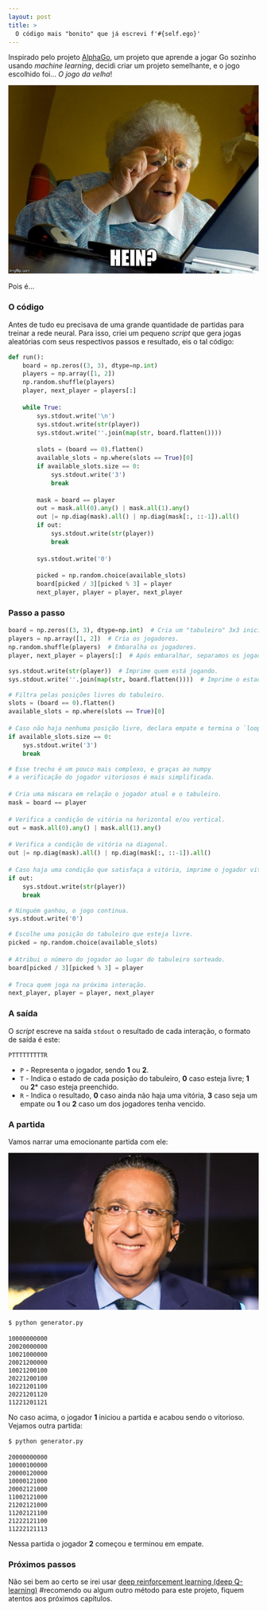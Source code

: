 ```yaml
---
layout: post
title: >
  O código mais "bonito" que já escrevi f'#{self.ego}'
---
```


Inspirado pelo projeto [AlphaGo](https://deepmind.com/blog/alphago-zero-learning-scratch/), um projeto que aprende a jogar Go sozinho usando _machine learning_, decidi criar um projeto semelhante, e o jogo escolhido foi... _O jogo da velha_!

![Hein?](/public/2018-07-22-o-codigo-mais-bonito-que-ja-escrevi/old-lady.jpg)

Pois é… 

### O código

Antes de tudo eu precisava de uma grande quantidade de partidas para treinar a rede neural. Para isso, criei um pequeno _script_ que gera jogas aleatórias com seus respectivos passos e resultado, eis o tal código:

```python
def run():
    board = np.zeros((3, 3), dtype=np.int)
    players = np.array([1, 2])
    np.random.shuffle(players)
    player, next_player = players[:]

    while True:
        sys.stdout.write('\n')
        sys.stdout.write(str(player))
        sys.stdout.write(''.join(map(str, board.flatten())))

        slots = (board == 0).flatten()
        available_slots = np.where(slots == True)[0]
        if available_slots.size == 0:
            sys.stdout.write('3')
            break

        mask = board == player
        out = mask.all(0).any() | mask.all(1).any()
        out |= np.diag(mask).all() | np.diag(mask[:, ::-1]).all()
        if out:
            sys.stdout.write(str(player))
            break

        sys.stdout.write('0')

        picked = np.random.choice(available_slots)
        board[picked / 3][picked % 3] = player
        next_player, player = player, next_player
```

### Passo a passo

```python
board = np.zeros((3, 3), dtype=np.int)  # Cria um "tabuleiro" 3x3 inicializado com zero.
players = np.array([1, 2])  # Cria os jogadores.
np.random.shuffle(players)  # Embaralha os jogadores.
player, next_player = players[:]  # Após embaralhar, separamos os jogadores já sorteados.
```

```python
sys.stdout.write(str(player))  # Imprime quem está jogando.
sys.stdout.write(''.join(map(str, board.flatten())))  # Imprime o estado atual do tabuleiro.
```

```python
# Filtra pelas posições livres do tabuleiro.
slots = (board == 0).flatten()
available_slots = np.where(slots == True)[0]

# Caso não haja nenhuma posição livre, declara empate e termina o `loop`.
if available_slots.size == 0:
    sys.stdout.write('3')
    break
```

```python
# Esse trecho é um pouco mais complexo, e graças ao numpy
# a verificação do jogador vitoriosos é mais simplificada.

# Cria uma máscara em relação o jogador atual e o tabuleiro.
mask = board == player

# Verifica a condição de vitória na horizontal e/ou vertical.
out = mask.all(0).any() | mask.all(1).any()

# Verifica a condição de vitória na diagonal.
out |= np.diag(mask).all() | np.diag(mask[:, ::-1]).all()

# Caso haja uma condição que satisfaça a vitória, imprime o jogador vitorioso.
if out:
    sys.stdout.write(str(player))
    break
```

```python
# Ninguém ganhou, o jogo continua.
sys.stdout.write('0')
```

```python
# Escolhe uma posição do tabuleiro que esteja livre.
picked = np.random.choice(available_slots)

# Atribui o número do jogador ao lugar do tabuleiro sorteado.
board[picked / 3][picked % 3] = player

# Troca quem joga na próxima interação.
next_player, player = player, next_player
```

### A saída

O _script_ escreve na saída `stdout` o resultado de cada interação, o formato de saída é este:

```
PTTTTTTTTTR
```

* `P` - Representa o jogador, sendo **1** ou **2**.
* `T` - Indica o estado de cada posição do tabuleiro, **0** caso esteja livre; **1** ou **2*** caso esteja preenchido.
* `R` - Indica o resultado,  **0** caso ainda não haja uma vitória, **3** caso seja um empate ou **1** ou **2** caso um dos jogadores tenha vencido.

### A partida

Vamos narrar uma emocionante partida com ele:

![Galvão Bueno](/public/2018-07-22-o-codigo-mais-bonito-que-ja-escrevi/galvao-bueno.jpg)

```shell
$ python generator.py

10000000000
20020000000
10021000000
20021200000
10021200100
20221200100
10221201100
20221201120
11221201121
```

No caso acima, o jogador  **1** iniciou a partida e acabou sendo o vitorioso. Vejamos outra partida:

```shell
$ python generator.py

20000000000
10000100000
20000120000
10000121000
20002121000
11002121000
21202121000
11202121100
21222121100
11222121113
```

Nessa partida o jogador **2** começou e terminou em empate.

### Próximos passos

Não sei bem ao certo se irei usar [deep reinforcement learning (deep Q-learning)](https://keon.io/deep-q-learning/) #recomendo ou algum outro método para este projeto, fiquem atentos aos próximos capítulos.

